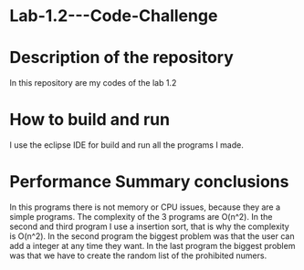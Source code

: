 # Lab-1.2---Code-Challenge


# Description of the repository
  In this repository are my codes of the lab 1.2

# How to build and run
  I use the eclipse IDE for build and run all the programs I made.

# Performance Summary conclusions 
  In this programs there is not memory or CPU issues, because they are a simple programs. The complexity of the 3 programs are O(n^2). In the second and third program I use a insertion sort, that is why the complexity is O(n^2). In the second program the biggest problem was that the user can add a integer at any time they want. In the last program the biggest problem was that we have to create the random list of the prohibited numers.

